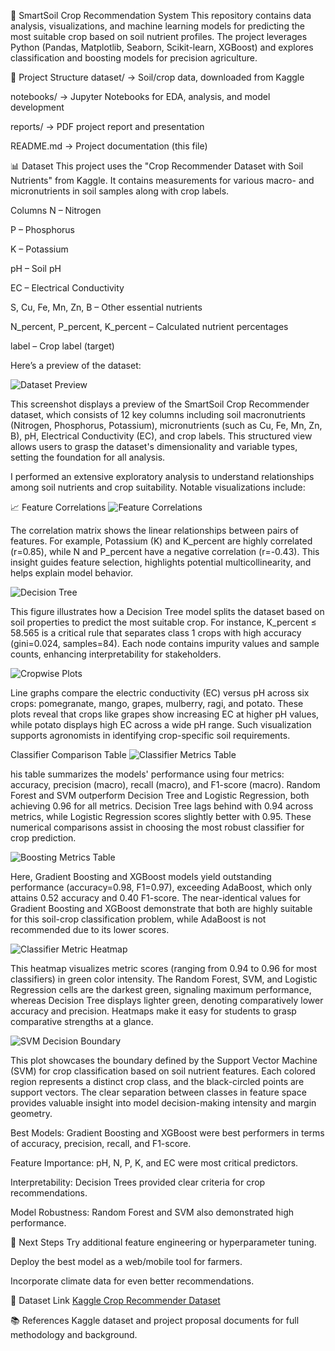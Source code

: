 🌱 SmartSoil Crop Recommendation System
This repository contains data analysis, visualizations, and machine learning models for predicting the most suitable crop based on soil nutrient profiles.
The project leverages Python (Pandas, Matplotlib, Seaborn, Scikit-learn, XGBoost) and explores classification and boosting models for precision agriculture.

📂 Project Structure
dataset/ → Soil/crop data, downloaded from Kaggle

notebooks/ → Jupyter Notebooks for EDA, analysis, and model development

reports/ → PDF project report and presentation

README.md → Project documentation (this file)

📊 Dataset
This project uses the "Crop Recommender Dataset with Soil Nutrients" from Kaggle.
It contains measurements for various macro- and micronutrients in soil samples along with crop labels.

Columns
N – Nitrogen

P – Phosphorus

K – Potassium

pH – Soil pH

EC – Electrical Conductivity

S, Cu, Fe, Mn, Zn, B – Other essential nutrients

N_percent, P_percent, K_percent – Calculated nutrient percentages

label – Crop label (target)

Here’s a preview of the dataset:

![Dataset Preview](images/dataset_preview.png)

This screenshot displays a preview of the SmartSoil Crop Recommender dataset, which consists of 12 key columns including soil macronutrients (Nitrogen, Phosphorus, Potassium), micronutrients (such as Cu, Fe, Mn, Zn, B), pH, Electrical Conductivity (EC), and crop labels. This structured view allows users to grasp the dataset's dimensionality and variable types, setting the foundation for all analysis.

I performed an extensive exploratory analysis to understand relationships among soil nutrients and crop suitability. Notable visualizations include:

📈 Feature Correlations
![Feature Correlations](images/feature_corr.png)

The correlation matrix shows the linear relationships between pairs of features. For example, Potassium (K) and K_percent are highly correlated (r=0.85), while N and P_percent have a negative correlation (r=-0.43). This insight guides feature selection, highlights potential multicollinearity, and helps explain model behavior.

![Decision Tree](images/ds_tree.png)

This figure illustrates how a Decision Tree model splits the dataset based on soil properties to predict the most suitable crop. For instance, K_percent ≤ 58.565 is a critical rule that separates class 1 crops with high accuracy (gini=0.024, samples=84). Each node contains impurity values and sample counts, enhancing interpretability for stakeholders.

![Cropwise Plots](images/crop_wise.png)

Line graphs compare the electric conductivity (EC) versus pH across six crops: pomegranate, mango, grapes, mulberry, ragi, and potato. These plots reveal that crops like grapes show increasing EC at higher pH values, while potato displays high EC across a wide pH range. Such visualization supports agronomists in identifying crop-specific soil requirements.

Classifier Comparison Table
![Classifier Metrics Table](images/class_met.png)

his table summarizes the models' performance using four metrics: accuracy, precision (macro), recall (macro), and F1-score (macro). Random Forest and SVM outperform Decision Tree and Logistic Regression, both achieving 0.96 for all metrics. Decision Tree lags behind with 0.94 across metrics, while Logistic Regression scores slightly better with 0.95. These numerical comparisons assist in choosing the most robust classifier for crop prediction.

![Boosting Metrics Table](images/boot_met.png)

Here, Gradient Boosting and XGBoost models yield outstanding performance (accuracy=0.98, F1=0.97), exceeding AdaBoost, which only attains 0.52 accuracy and 0.40 F1-score. The near-identical values for Gradient Boosting and XGBoost demonstrate that both are highly suitable for this soil-crop classification problem, while AdaBoost is not recommended due to its lower scores.

![Classifier Metric Heatmap](images/class_heatmp.png)

This heatmap visualizes metric scores (ranging from 0.94 to 0.96 for most classifiers) in green color intensity. The Random Forest, SVM, and Logistic Regression cells are the darkest green, signaling maximum performance, whereas Decision Tree displays lighter green, denoting comparatively lower accuracy and precision. Heatmaps make it easy for students to grasp comparative strengths at a glance.

![SVM Decision Boundary](images/svm.png)

This plot showcases the boundary defined by the Support Vector Machine (SVM) for crop classification based on soil nutrient features. Each colored region represents a distinct crop class, and the black-circled points are support vectors. The clear separation between classes in feature space provides valuable insight into model decision-making intensity and margin geometry.

Best Models: Gradient Boosting and XGBoost were best performers in terms of accuracy, precision, recall, and F1-score.

Feature Importance: pH, N, P, K, and EC were most critical predictors.

Interpretability: Decision Trees provided clear criteria for crop recommendations.

Model Robustness: Random Forest and SVM also demonstrated high performance.

🚦 Next Steps
Try additional feature engineering or hyperparameter tuning.

Deploy the best model as a web/mobile tool for farmers.

Incorporate climate data for even better recommendations.

📎 Dataset Link
[Kaggle Crop Recommender Dataset](https://www.kaggle.com/datasets/manikantasanjayv/crop-recommender-dataset-with-soil-nutrients/data)

📚 References
Kaggle dataset and project proposal documents for full methodology and background.

